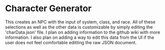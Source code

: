 # Character Generator

This creates an NPC with the input of system, class, and race. All of these selections as well as the other data is customizable by simply editing the  'charData.json' file. I plan on adding information to the github wiki with more information. I also plan on adding a way to edit this data from the UI if the user does not feel comfortable editting the raw JSON document.